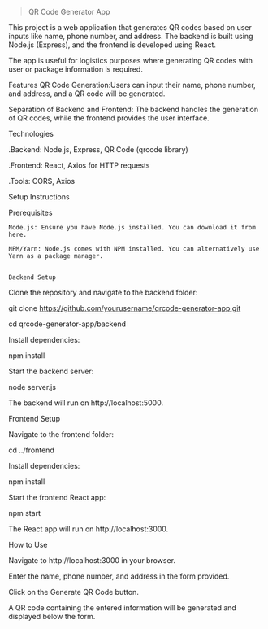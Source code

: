 >QR Code Generator App
>
>
This project is a web application that generates QR codes based on user inputs like name, phone number, and address. The backend is built using Node.js (Express), and the frontend is developed using React.


The app is useful for logistics purposes where generating QR codes with user or package information is required.

Features
QR Code Generation:Users can input their name, phone number, and address, and a QR code will be generated.


Separation of Backend and Frontend: The backend handles the generation of QR codes, while the frontend provides the user interface.


 
Technologies


  .Backend: Node.js, Express, QR Code (qrcode library)
  
  .Frontend: React, Axios for HTTP requests
  
  .Tools: CORS, Axios


Setup Instructions

  Prerequisites
  
    Node.js: Ensure you have Node.js installed. You can download it from here.
    
    NPM/Yarn: Node.js comes with NPM installed. You can alternatively use Yarn as a package manager.

    
    Backend Setup
    
Clone the repository and navigate to the backend folder:

  git clone https://github.com/yourusername/qrcode-generator-app.git
  
  cd qrcode-generator-app/backend
  
Install dependencies:

  npm install
  
Start the backend server:

  node server.js
  
The backend will run on http://localhost:5000.


Frontend Setup

Navigate to the frontend folder:

  cd ../frontend
  
Install dependencies:

  npm install
  
Start the frontend React app:

  npm start
  
The React app will run on http://localhost:3000.


How to Use

Navigate to http://localhost:3000 in your browser.

Enter the name, phone number, and address in the form provided.

Click on the Generate QR Code button.

A QR code containing the entered information will be generated and displayed below the form.




